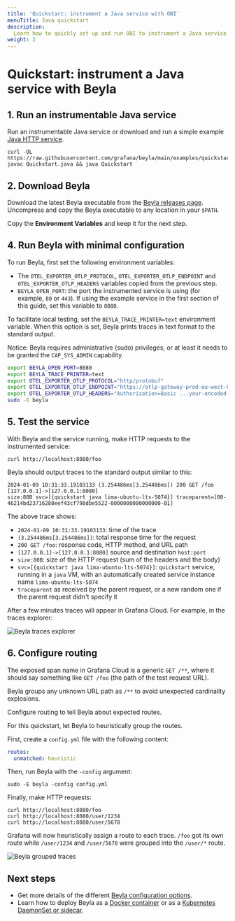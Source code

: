 ```yaml
---
title: 'Quickstart: instrument a Java service with OBI'
menuTitle: Java quickstart
description:
  Learn how to quickly set up and run OBI to instrument a Java service
weight: 2
---
```


# Quickstart: instrument a Java service with Beyla

## 1. Run an instrumentable Java service

Run an instrumentable Java service or download and run a simple example
[Java HTTP service](https://github.com/grafana/beyla/tree/main/examples/quickstart/java).

```
curl -OL https://raw.githubusercontent.com/grafana/beyla/main/examples/quickstart/java/Quickstart.java
javac Quickstart.java && java Quickstart
```

## 2. Download Beyla

Download the latest Beyla executable from the
[Beyla releases page](https://github.com/grafana/beyla/releases). Uncompress and
copy the Beyla executable to any location in your `$PATH`.

Copy the **Environment Variables** and keep it for the next step.

## 4. Run Beyla with minimal configuration

To run Beyla, first set the following environment variables:

- The `OTEL_EXPORTER_OTLP_PROTOCOL`, `OTEL_EXPORTER_OTLP_ENDPOINT` and
  `OTEL_EXPORTER_OTLP_HEADERS` variables copied from the previous step.
- `BEYLA_OPEN_PORT`: the port the instrumented service is using (for example,
  `80` or `443`). If using the example service in the first section of this
  guide, set this variable to `8080`.

To facilitate local testing, set the `BEYLA_TRACE_PRINTER=text` environment
variable. When this option is set, Beyla prints traces in text format to the
standard output.

Notice: Beyla requires administrative (sudo) privileges, or at least it needs to
be granted the `CAP_SYS_ADMIN` capability.

```sh
export BEYLA_OPEN_PORT=8080
export BEYLA_TRACE_PRINTER=text
export OTEL_EXPORTER_OTLP_PROTOCOL="http/protobuf"
export OTEL_EXPORTER_OTLP_ENDPOINT="https://otlp-gateway-prod-eu-west-0.grafana.net/otlp"
export OTEL_EXPORTER_OTLP_HEADERS="Authorization=Basic ...your-encoded-credentials..."
sudo -E beyla
```

## 5. Test the service

With Beyla and the service running, make HTTP requests to the instrumented
service:

```
curl http://localhost:8080/foo
```

Beyla should output traces to the standard output similar to this:

```
2024-01-09 10:31:33.19103133 (3.254486ms[3.254486ms]) 200 GET /foo [127.0.0.1]->[127.0.0.1:8080]
size:80B svc=[{quickstart java lima-ubuntu-lts-5074}] traceparent=[00-46214bd23716280eef43cf798dbe5522-0000000000000000-01]
```

The above trace shows:

- `2024-01-09 10:31:33.19103133`: time of the trace
- `(3.254486ms[3.254486ms])`: total response time for the request
- `200 GET /foo`: response code, HTTP method, and URL path
- `[127.0.0.1]->[127.0.0.1:8080]` source and destination `host:port`
- `size:80B`: size of the HTTP request (sum of the headers and the body)
- `svc=[{quickstart java lima-ubuntu-lts-5074}]`: `quickstart` service, running
  in a `java` VM, with an automatically created service instance name
  `lima-ubuntu-lts-5074`
- `traceparent` as received by the parent request, or a new random one if the
  parent request didn't specify it

After a few minutes traces will appear in Grafana Cloud. For example, in the
traces explorer:

![Beyla traces explorer](https://grafana.com/media/docs/grafana-cloud/beyla/quickstart/trace-generic.png)

## 6. Configure routing

The exposed span name in Grafana Cloud is a generic `GET /**`, where it should
say something like `GET /foo` (the path of the test request URL).

Beyla groups any unknown URL path as `/**` to avoid unexpected cardinality
explosions.

Configure routing to tell Beyla about expected routes.

For this quickstart, let Beyla to heuristically group the routes.

First, create a `config.yml` file with the following content:

```yml
routes:
  unmatched: heuristic
```

Then, run Beyla with the `-config` argument:

```
sudo -E beyla -config config.yml
```

Finally, make HTTP requests:

```
curl http://localhost:8080/foo
curl http://localhost:8080/user/1234
curl http://localhost:8080/user/5678
```

Grafana will now heuristically assign a route to each trace. `/foo` got its own
route while `/user/1234` and `/user/5678` were grouped into the `/user/*` route.

![Beyla grouped traces](https://grafana.com/media/docs/grafana-cloud/beyla/quickstart/grouped-traces.png)

## Next steps

- Get more details of the different
  [Beyla configuration options](../../configure/).
- Learn how to deploy Beyla as a [Docker container](../../setup/docker/) or as a
  [Kubernetes DaemonSet or sidecar](../../setup/kubernetes/).
